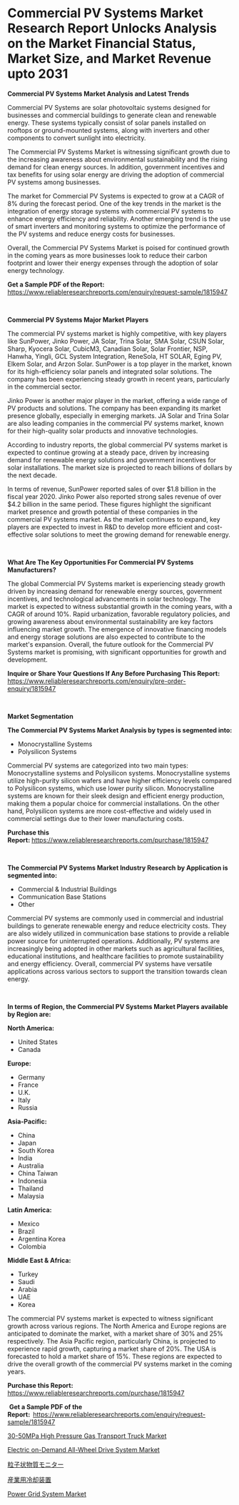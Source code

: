 <p><h1>Commercial PV Systems Market Research Report Unlocks Analysis on the Market Financial Status, Market Size, and Market Revenue upto 2031</h1></p><p><strong>Commercial PV Systems Market Analysis and Latest Trends</strong></p>
<p><p>Commercial PV Systems are solar photovoltaic systems designed for businesses and commercial buildings to generate clean and renewable energy. These systems typically consist of solar panels installed on rooftops or ground-mounted systems, along with inverters and other components to convert sunlight into electricity.</p><p>The Commercial PV Systems Market is witnessing significant growth due to the increasing awareness about environmental sustainability and the rising demand for clean energy sources. In addition, government incentives and tax benefits for using solar energy are driving the adoption of commercial PV systems among businesses.</p><p>The market for Commercial PV Systems is expected to grow at a CAGR of 8% during the forecast period. One of the key trends in the market is the integration of energy storage systems with commercial PV systems to enhance energy efficiency and reliability. Another emerging trend is the use of smart inverters and monitoring systems to optimize the performance of the PV systems and reduce energy costs for businesses.</p><p>Overall, the Commercial PV Systems Market is poised for continued growth in the coming years as more businesses look to reduce their carbon footprint and lower their energy expenses through the adoption of solar energy technology.</p></p>
<p><strong>Get a Sample PDF of the Report:&nbsp;</strong> <a href="https://www.reliableresearchreports.com/enquiry/request-sample/1815947">https://www.reliableresearchreports.com/enquiry/request-sample/1815947</a></p>
<p>&nbsp;</p>
<p><strong>Commercial PV Systems Major Market Players</strong></p>
<p><p>The commercial PV systems market is highly competitive, with key players like SunPower, Jinko Power, JA Solar, Trina Solar, SMA Solar, CSUN Solar, Sharp, Kyocera Solar, CubicM3, Canadian Solar, Solar Frontier, NSP, Hanwha, Yingli, GCL System Integration, ReneSola, HT SOLAR, Eging PV, Elkem Solar, and Arzon Solar. SunPower is a top player in the market, known for its high-efficiency solar panels and integrated solar solutions. The company has been experiencing steady growth in recent years, particularly in the commercial sector.</p><p>Jinko Power is another major player in the market, offering a wide range of PV products and solutions. The company has been expanding its market presence globally, especially in emerging markets. JA Solar and Trina Solar are also leading companies in the commercial PV systems market, known for their high-quality solar products and innovative technologies.</p><p>According to industry reports, the global commercial PV systems market is expected to continue growing at a steady pace, driven by increasing demand for renewable energy solutions and government incentives for solar installations. The market size is projected to reach billions of dollars by the next decade.</p><p>In terms of revenue, SunPower reported sales of over $1.8 billion in the fiscal year 2020. Jinko Power also reported strong sales revenue of over $4.2 billion in the same period. These figures highlight the significant market presence and growth potential of these companies in the commercial PV systems market. As the market continues to expand, key players are expected to invest in R&D to develop more efficient and cost-effective solar solutions to meet the growing demand for renewable energy.</p></p>
<p>&nbsp;</p>
<p><strong>What Are The Key Opportunities For Commercial PV Systems Manufacturers?</strong></p>
<p><p>The global Commercial PV Systems market is experiencing steady growth driven by increasing demand for renewable energy sources, government incentives, and technological advancements in solar technology. The market is expected to witness substantial growth in the coming years, with a CAGR of around 10%. Rapid urbanization, favorable regulatory policies, and growing awareness about environmental sustainability are key factors influencing market growth. The emergence of innovative financing models and energy storage solutions are also expected to contribute to the market's expansion. Overall, the future outlook for the Commercial PV Systems market is promising, with significant opportunities for growth and development.</p></p>
<p><strong>Inquire or Share Your Questions If Any Before Purchasing This Report:</strong> <a href="https://www.reliableresearchreports.com/enquiry/pre-order-enquiry/1815947">https://www.reliableresearchreports.com/enquiry/pre-order-enquiry/1815947</a></p>
<p>&nbsp;</p>
<p><strong>Market Segmentation</strong></p>
<p><strong>The Commercial PV Systems Market Analysis by types is segmented into:</strong></p>
<p><ul><li>Monocrystalline Systems</li><li>Polysilicon Systems</li></ul></p>
<p><p>Commercial PV systems are categorized into two main types: Monocrystalline systems and Polysilicon systems. Monocrystalline systems utilize high-purity silicon wafers and have higher efficiency levels compared to Polysilicon systems, which use lower purity silicon. Monocrystalline systems are known for their sleek design and efficient energy production, making them a popular choice for commercial installations. On the other hand, Polysilicon systems are more cost-effective and widely used in commercial settings due to their lower manufacturing costs.</p></p>
<p><strong>Purchase this Report:&nbsp;</strong><a href="https://www.reliableresearchreports.com/purchase/1815947">https://www.reliableresearchreports.com/purchase/1815947</a></p>
<p>&nbsp;</p>
<p><strong>The Commercial PV Systems Market Industry Research by Application is segmented into:</strong></p>
<p><ul><li>Commercial & Industrial Buildings</li><li>Communication Base Stations</li><li>Other</li></ul></p>
<p><p>Commercial PV systems are commonly used in commercial and industrial buildings to generate renewable energy and reduce electricity costs. They are also widely utilized in communication base stations to provide a reliable power source for uninterrupted operations. Additionally, PV systems are increasingly being adopted in other markets such as agricultural facilities, educational institutions, and healthcare facilities to promote sustainability and energy efficiency. Overall, commercial PV systems have versatile applications across various sectors to support the transition towards clean energy.</p></p>
<p>&nbsp;</p>
<p><strong>In terms of Region, the Commercial PV Systems Market Players available by Region are:</strong></p>
<p>
    <p> <strong> North America: </strong>
        <ul>
            <li>United States</li>
            <li>Canada</li>
        </ul>
        </p> 
    <p> <strong> Europe: </strong>
        <ul>
            <li>Germany</li>
            <li>France</li>
            <li>U.K.</li>
            <li>Italy</li>
            <li>Russia</li>
        </ul>
        </p> 
    <p> <strong> Asia-Pacific: </strong>
        <ul>
            <li>China</li>
            <li>Japan</li>
            <li>South Korea</li>
            <li>India</li>
            <li>Australia</li>
            <li>China Taiwan</li>
            <li>Indonesia</li>
            <li>Thailand</li>
            <li>Malaysia</li>
        </ul>
        </p> 
    <p> <strong> Latin America: </strong>
        <ul>
            <li>Mexico</li>
            <li>Brazil</li>
            <li>Argentina Korea</li>
            <li>Colombia</li>
        </ul>
        </p> 
    <p> <strong> Middle East & Africa: </strong>
        <ul>
            <li>Turkey</li>
            <li>Saudi</li>
            <li>Arabia</li>
            <li>UAE</li>
            <li>Korea</li>
        </ul>
    </p>
    </p>
<p><p>The commercial PV systems market is expected to witness significant growth across various regions. The North America and Europe regions are anticipated to dominate the market, with a market share of 30% and 25% respectively. The Asia Pacific region, particularly China, is projected to experience rapid growth, capturing a market share of 20%. The USA is forecasted to hold a market share of 15%. These regions are expected to drive the overall growth of the commercial PV systems market in the coming years.</p></p>
<p><strong>Purchase this Report: </strong><a href="https://www.reliableresearchreports.com/purchase/1815947">https://www.reliableresearchreports.com/purchase/1815947</a></p>
<p>&nbsp;<strong>Get a Sample PDF of the Report:&nbsp;&nbsp;</strong><a href="https://www.reliableresearchreports.com/enquiry/request-sample/1815947">https://www.reliableresearchreports.com/enquiry/request-sample/1815947</a></p>
<p><strong></strong></p>
<p><p><a href="https://issuu.com/reportprime-2/docs/30-50mpa-high-pressure-gas-transport-truck-market-">30-50MPa High Pressure Gas Transport Truck Market</a></p><p><a href="https://issuu.com/reportprime-2/docs/electric-on-demand-all-wheel-drive-system-market-s">Electric on-Demand All-Wheel Drive System Market</a></p><p><a href="https://github.com/cbigkbh02719/Market-Research-Report-List-1/blob/main/926374716206.md">粒子状物質モニター</a></p><p><a href="https://github.com/ReganWisoky2023/Market-Research-Report-List-1/blob/main/651982816207.md">産業用冷却装置</a></p><p><a href="https://github.com/beatblasta/Market-Research-Report-List-2/blob/main/power-grid-system-market.md">Power Grid System Market</a></p></p>